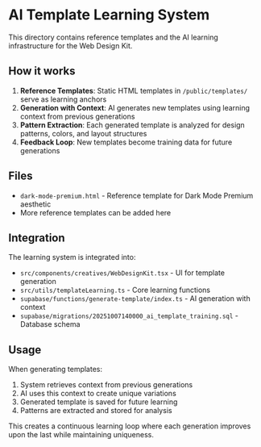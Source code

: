 # AI Template Learning System

This directory contains reference templates and the AI learning infrastructure for the Web Design Kit.

## How it works

1. **Reference Templates**: Static HTML templates in `/public/templates/` serve as learning anchors
2. **Generation with Context**: AI generates new templates using learning context from previous generations
3. **Pattern Extraction**: Each generated template is analyzed for design patterns, colors, and layout structures
4. **Feedback Loop**: New templates become training data for future generations

## Files

- `dark-mode-premium.html` - Reference template for Dark Mode Premium aesthetic
- More reference templates can be added here

## Integration

The learning system is integrated into:
- `src/components/creatives/WebDesignKit.tsx` - UI for template generation
- `src/utils/templateLearning.ts` - Core learning functions
- `supabase/functions/generate-template/index.ts` - AI generation with context
- `supabase/migrations/20251007140000_ai_template_training.sql` - Database schema

## Usage

When generating templates:
1. System retrieves context from previous generations
2. AI uses this context to create unique variations
3. Generated template is saved for future learning
4. Patterns are extracted and stored for analysis

This creates a continuous learning loop where each generation improves upon the last while maintaining uniqueness.